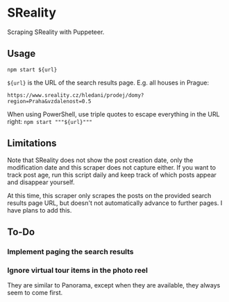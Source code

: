 # SReality

Scraping SReality with Puppeteer.

## Usage

`npm start ${url}`

`${url}` is the URL of the search results page. E.g. all houses in Prague:

`https://www.sreality.cz/hledani/prodej/domy?region=Praha&vzdalenost=0.5`

When using PowerShell, use triple quotes to escape everything in the URL right:
`npm start """${url}"""`

## Limitations

Note that SReality does not show the post creation date, only the modification
date and this scraper does not capture either. If you want to track post age,
run this script daily and keep track of which posts appear and disappear
yourself.

At this time, this scraper only scrapes the posts on the provided search results
page URL, but doesn't not automatically advance to further pages. I have plans
to add this.

## To-Do

### Implement paging the search results

### Ignore virtual tour items in the photo reel

They are similar to Panorama, except when they are available, they always seem
to come first.
